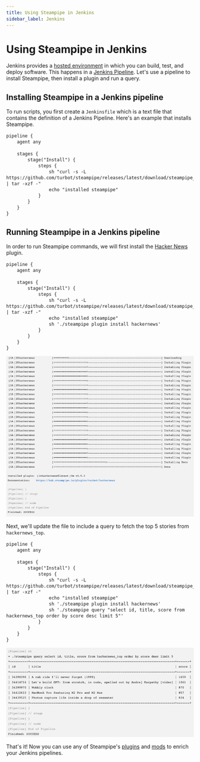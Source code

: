 ```yaml
---
title: Using Steampipe in Jenkins
sidebar_label: Jenkins
---
```


# Using Steampipe in Jenkins

Jenkins provides a [hosted environment](https://www.jenkins.io/) in which you can build, test, and deploy software. This happens in a [Jenkins Pipeline](https://www.jenkins.io/doc/book/pipeline/). Let's use a pipeline to install Steampipe, then install a plugin and run a query.

## Installing Steampipe in a Jenkins pipeline

To run scripts, you first create a `Jenkinsfile` which is a text file that contains the definition of a Jenkins Pipeline. Here's an example that installs Steampipe.

```
pipeline {
    agent any

    stages {
        stage("Install") {
            steps {
                sh "curl -s -L https://github.com/turbot/steampipe/releases/latest/download/steampipe_linux_amd64.tar.gz | tar -xzf -"
                echo "installed steampipe"
            }
        }
    }
}
```

## Running Steampipe in a Jenkins pipeline

In order to run Steampipe commands, we will first install the [Hacker News](https://hub.steampipe.io/plugins/turbot/hackernews) plugin.

```
pipeline {
    agent any

    stages {
        stage("Install") {
            steps {
                sh "curl -s -L https://github.com/turbot/steampipe/releases/latest/download/steampipe_linux_amd64.tar.gz | tar -xzf -"
                echo "installed steampipe"
                sh './steampipe plugin install hackernews'
            }
        }
    }
}
```

<div style={{"marginBottom":"2em","borderWidth":"thin", "borderStyle":"solid", "borderColor":"lightgray", "padding":"20px", "width":"90%"}}>
<img alt="gitlab-plugin-installed" src="/images/docs/ci-cd-pipelines/jenkins-plugin-installed.png" />
</div>

Next, we'll update the file to include a query to fetch the top 5 stories from `hackernews_top`.

```
pipeline {
    agent any

    stages {
        stage("Install") {
            steps {
                sh "curl -s -L https://github.com/turbot/steampipe/releases/latest/download/steampipe_linux_amd64.tar.gz | tar -xzf -"
                echo "installed steampipe"
                sh './steampipe plugin install hackernews'
                sh './steampipe query "select id, title, score from hackernews_top order by score desc limit 5"'
            }
        }
    }
}
```

<div style={{"marginBottom":"2em","borderWidth":"thin", "borderStyle":"solid", "borderColor":"lightgray", "padding":"20px", "width":"90%"}}>
<img alt="gitlab-query-output" src="/images/docs/ci-cd-pipelines/jenkins-query-output.png" />
</div>

That's it! Now you can use any of Steampipe's [plugins](https://hub.steampipe.io/plugins) and [mods](https://hub.steampipe.io/mods) to enrich your Jenkins pipelines.
